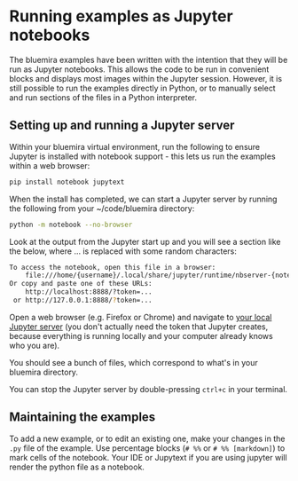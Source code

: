 # Running examples as Jupyter notebooks

The bluemira examples have been written with the intention that they will be run as Jupyter notebooks. This allows the code to be run in convenient blocks and displays most images within the Jupyter session. However, it is still possible to run the examples directly in Python, or to manually select and run sections of the files in a Python interpreter.

## Setting up and running a Jupyter server

Within your bluemira virtual environment, run the following to ensure Jupyter is installed with notebook support - this lets us run the examples within a web browser:

```bash
pip install notebook jupytext
```

When the install has completed, we can start a Jupyter server by running the following from your ~/code/bluemira directory:

```bash
python -m notebook --no-browser
```

Look at the output from the Jupyter start up and you will see a section like the below, where ... is replaced with some random characters:

```bash
To access the notebook, open this file in a browser:
    file:///home/{username}/.local/share/jupyter/runtime/nbserver-{notebook_id}-open.html
Or copy and paste one of these URLs:
    http://localhost:8888/?token=...
 or http://127.0.0.1:8888/?token=...
```

Open a web browser (e.g. Firefox or Chrome) and navigate to [your local Jupyter server](http://localhost:8888) (you don't actually need the token that Jupyter creates, because everything is running locally and your computer already knows who you are).

You should see a bunch of files, which correspond to what's in your bluemira directory.

You can stop the Jupyter server by double-pressing `ctrl+c` in your terminal.

## Maintaining the examples

To add a new example, or to edit an existing one, make your changes in the `.py` file
of the example. Use percentage blocks (`# %%` or `# %% [markdown]`) to mark cells
of the notebook. Your IDE or Jupytext if you are using jupyter will render the python file as a
notebook.
